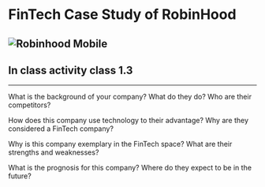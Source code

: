 # FinTech Case Study of RobinHood
![Robinhood Mobile](https://www.google.com/url?sa=i&url=https%3A%2F%2Fwww.cnbc.com%2F2019%2F12%2F12%2Frobinhood-joins-a-wave-of-fractional-stock-trading-offers.html&psig=AOvVaw1lmNoXFCH9Bh9AO7F1cdyR&ust=1583697004684000&source=images&cd=vfe&ved=0CAIQjRxqFwoTCOC3yJ-RiegCFQAAAAAdAAAAABAI)
---
## In class activity class 1.3 ## 
---
What is the background of your company? What do they do? Who are their competitors?


How does this company use technology to their advantage? Why are they considered a FinTech company?


Why is this company exemplary in the FinTech space? What are their strengths and weaknesses?


What is the prognosis for this company? Where do they expect to be in the future?
